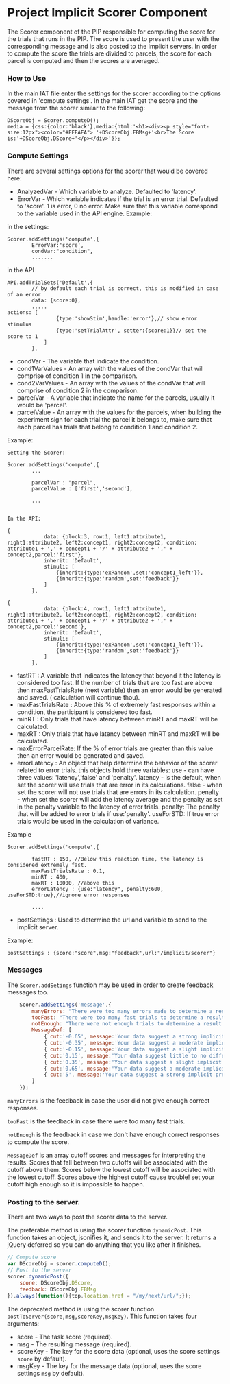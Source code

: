 # Project Implicit Scorer Component

The Scorer component of the PIP responsible for computing the score for the trials that runs in the PIP. The score is used to present the user with the corresponding message and is also posted to the Implicit servers.
In order to compute the score the trials are divided to parcels, the score for each parcel is computed and then the scores are averaged.

### How to Use

In the main IAT file enter the settings for the scorer according to the options covered in 'compute settings'.
In the main IAT get the score and the message from the scorer similar to the following:

```
DScoreObj = Scorer.computeD();
media = {css:{color:'black'},media:{html:'<h1><div><p style="font-size:12px"><color="#FFFAFA"> '+DScoreObj.FBMsg+'<br>The Score is:'+DScoreObj.DScore+'</p></div>'}};

```



### Compute Settings

There are several settings options for the scorer that would be covered here:

* AnalyzedVar -    Which variable to analyze. Defaulted to 'latency'.
* ErrorVar -       Which variable indicates if the trial is an error trial. Defaulted to 'score'. 1 is error, 0 no 								   error. Make sure that this variable correspond to the variable used in the API engine.
Example:

in the settings:
```
Scorer.addSettings('compute',{
		ErrorVar:'score',
		condVar:"condition",
		.......

```
in the API
```
API.addTrialSets('Default',{
		// by default each trial is correct, this is modified in case of an error
		data: {score:0},
		.....
actions: [
				{type:'showStim',handle:'error'},// show error stimulus
				{type:'setTrialAttr', setter:{score:1}}// set the score to 1
			]
		},

```

* condVar -		   The variable that indicate the condition.
* cond1VarValues - An array with the values of the condVar that will comprise of condition 1 in the comparison.
* cond2VarValues - An array with the values of the condVar that will comprise of condition 2 in the comparison.
* parcelVar -	   A variable that indicate the name for the parcels, usually it would be 'parcel'.
* parcelValue -    An array with the values for the parcels, when building the experiment sign for each trial the parcel it
				   belongs to, make sure that each parcel has trials that belong to condition 1 and condition 2.

Example:

```
Setting the Scorer:

Scorer.addSettings('compute',{
		...

		parcelVar : "parcel",
		parcelValue : ['first','second'],

		...


In the API:

{
			data: {block:3, row:1, left1:attribute1, right1:attribute2, left2:concept1, right2:concept2, condition: attribute1 + ',' + concept1 + '/' + attribute2 + ',' + concept2,parcel:'first'},
			inherit: 'Default',
			stimuli: [
				{inherit:{type:'exRandom',set:'concept1_left'}},
				{inherit:{type:'random',set:'feedback'}}
			]
		},

{
			data: {block:4, row:1, left1:attribute1, right1:attribute2, left2:concept1, right2:concept2, condition: attribute1 + ',' + concept1 + '/' + attribute2 + ',' + concept2,parcel:'second'},
			inherit: 'Default',
			stimuli: [
				{inherit:{type:'exRandom',set:'concept1_left'}},
				{inherit:{type:'random',set:'feedback'}}
			]
		},

```

* fastRT : A variable that indicates the latency that beyond it the latency is considered too fast. If the number of trials that 		   are too fast are above then maxFastTrialsRate (next variable) then an error would be generated and saved. (
		   calculation will continue thou).
* maxFastTrialsRate : Above this % of extremely fast responses within a condition, the participant is considered too fast.
* minRT : Only trials that have latency between minRT and maxRT will be calculated.
* maxRT : Only trials that have latency between minRT and maxRT will be calculated.
* maxErrorParcelRate: If the % of error trials are greater than this value then an error would be generated and saved.
* errorLatency : An object that help determine the behavior of the scorer related to error trials.
				 this objects hold three variables:
				 use - can have three values: 'latency','false' and 'penalty'.
					 latency -  is the default, when set the scorer will use trials that are error in its calculations.
					 false - when set the scorer will not use trials that are errors in its calculation.
					 penalty - when set the scorer will add the latency average and the penalty as set in the penalty variable to the latency of error trials.
     			 penalty: The penalty that will be added to error trials if use:'penalty'.
     			 useForSTD: If true error trials would be used in the calculation of variance.

Example
```
Scorer.addSettings('compute',{

		fastRT : 150, //Below this reaction time, the latency is considered extremely fast.
		maxFastTrialsRate : 0.1,
		minRT : 400,
		maxRT : 10000, //above this
		errorLatency : {use:"latency", penalty:600, useForSTD:true},//ignore error responses

		....

```

* postSettings : Used to determine the url and variable to send to the implicit server.

Example:

```
postSettings : {score:"score",msg:"feedback",url:"/implicit/scorer"}
```

### Messages

The `Scorer.addSetings` function may be used in order to create feedback messages too.

```js
	Scorer.addSettings('message',{
		manyErrors: "There were too many errors made to determine a result.",
		tooFast: "There were too many fast trials to determine a result.",
		notEnough: "There were not enough trials to determine a result."
		MessageDef: [
			{ cut:'-0.65', message:'Your data suggest a strong implicit preference for Black People compared to White People' },
			{ cut:'-0.35', message:'Your data suggest a moderate implicit preference for Black People compared to White People.' },
			{ cut:'-0.15', message:'Your data suggest a slight implicit preference for Black People compared to White People.' },
			{ cut:'0.15', message:'Your data suggest little to no difference in implicit preference between Black People and White People.' },
			{ cut:'0.35', message:'Your data suggest a slight implicit preference for White People compared to Black People' },
			{ cut:'0.65', message:'Your data suggest a moderate implicit preference for White People compared to Black People' },
			{ cut:'5', message:'Your data suggest a strong implicit preference for White People compared to Black People' }
		]
	});
```

`manyErrors` is the feedback in case the user did not give enough correct responses.

`tooFast` is the feedback in case there were too many fast trials.

`notEnough` is the feedback in case we don't have enough correct responses to compute the score.

`MessageDef` is an array cutoff scores and messages for interpreting the results. Scores that fall between two cutoffs will be associated with the cutoff above them. Scores below the lowest cutoff will be associated with the lowest cutoff. Scores above the highest cutoff cause trouble! set your cutoff high enough so it is impossible to happen. 


### Posting to the server.

There are two ways to post the scorer data to the server.

The preferable method is using the scorer function `dynamicPost`. This function takes an object, jsonifies it, and sends it to the server. It returns a jQuery deferred so you can do anything that you like after it finishes.

```js
// Compute score
var DScoreObj = scorer.computeD();
// Post to the server
scorer.dynamicPost({
	score: DScoreObj.DScore,
	feedback: DScoreObj.FBMsg
}).always(function(){top.location.href = "/my/next/url/";});
```

The deprecated method is using the scorer function `postToServer(score,msg,scoreKey,msgKey)`. This function takes four arguments:

* score - The task score (required).
* msg - The resulting message (required).
* scoreKey - The key for the score data (optional, uses the score settings `score` by default).
* msgKey -  The key for the message data (optional, uses the score settings `msg` by default).